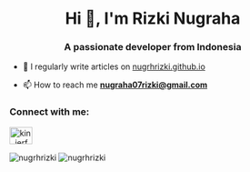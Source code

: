 <h1 align="center">Hi 👋, I'm Rizki Nugraha</h1>
<h3 align="center">A passionate developer from Indonesia</h3>

- 📝 I regularly write articles on [nugrhrizki.github.io](https://nugrhrizki.github.io)

- 📫 How to reach me **nugraha07rizki@gmail.com**

<h3 align="left">Connect with me:</h3>
<p align="left">
 <a href="https://twitter.com/kin_jerf" target="blank">
  <img align="center" src="https://logodownload.org/wp-content/uploads/2014/09/twitter-logo-1.png" alt="kin_jerf" height="30" width="40" />
 </a>
</p>

<p>
 <img align="center" src="https://github-readme-stats.vercel.app/api/top-langs?username=nugrhrizki&show_icons=true&locale=en" alt="nugrhrizki" />
 <img align="center" src="https://github-readme-stats.vercel.app/api?username=nugrhrizki&hide=issues&show_icons=true" alt="nugrhrizki" />
</p>


